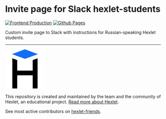 # Invite page for Slack hexlet-students

[![Frontend Production](../../actions/workflows/frontend.yml/badge.svg?branch=main)](../../actions/workflows/frontend.yml?query=workflow%3A"Frontend+Production")
[![Github Pages](../../actions/workflows/pages/pages-build-deployment/badge.svg?branch=gh-pages)](../../actions/workflows/pages/pages-build-deployment)

Custom invite page to Slack with instructions for Russian-speaking Hexlet students.

---

[![Hexlet Ltd. logo](https://raw.githubusercontent.com/Hexlet/assets/master/images/hexlet_logo128.png)](https://hexlet.io/?utm_source=github&utm_medium=link&utm_campaign=exercises-javascript)

This repository is created and maintained by the team and the community of Hexlet, an educational
project. [Read more about Hexlet](https://hexlet.io/?utm_source=github&utm_medium=link&utm_campaign=hexlet-comparator).

See most active contributors on [hexlet-friends](https://friends.hexlet.io/).
